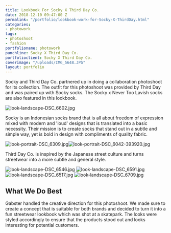 ```yaml
---
title: Lookbook For Socky X Third Day Co.
date: 2018-12-10 09:47:00 Z
permalink: "/portfolio/lookbook-work-for-Socky-X-ThirdDay.html"
categories:
- photowork
tags:
- photoshoot
- fashion
portfolioname: photowork
punchline: Socky X Third Day Co.
portfolioclient: Socky X Third Day Co.
coverimage: "/uploads/IMG_5648.JPG"
layout: portfolio
---
```


Socky and Third Day Co. partnered up in doing a collaboration photoshoot for its collection. The outfit for this photoshoot was provided by Third Day and was paired up with Socky socks. The Socky x Never Too Lavish socks are also featured in this lookbook.

![look-landscape-DSC_6602.jpg](/uploads/look-landscape-DSC_6602.jpg)

Socky is an Indonesian socks brand that is all about freedom of expression mixed with modern and 'loud' designs that is translated into a basic necessity. Their mission is to create socks that stand out in a subtle and simple way, yet is bold in design with compliments of quality fabric.

![look-portrait-DSC_6309.jpg](/uploads/look-portrait-DSC_6309.jpg)![look-portrait-DSC_6042-393920.jpg](/uploads/look-portrait-DSC_6042-393920.jpg)

Third Day Co. is inspired by the Japanese street culture and turns streetwear into a more subtle and general style. 

![look-landscape-DSC_6546.jpg](/uploads/look-landscape-DSC_6546.jpg)
![look-landscape-DSC_6591.jpg](/uploads/look-landscape-DSC_6591.jpg)
![look-landscape-DSC_6517.jpg](/uploads/look-landscape-DSC_6517.jpg)
![look-landscape-DSC_6709.jpg](/uploads/look-landscape-DSC_6709.jpg)

## What We Do Best
Gabster handled the creative direction for this photoshoot. We made sure to create a concept that is suitable for both brands and decided to turn it into a fun streetwear lookbook which was shot at a skatepark. The looks were styled accordingly to ensure that the products stood out and looks interesting for potential customers. 



